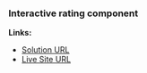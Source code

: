 ### Interactive rating component

**Links:**
- [Solution URL](https://github.com/udulko2/interactive-rating-component)
- [Live Site URL](https://interactive-rating-component-4f179e.netlify.app/)
